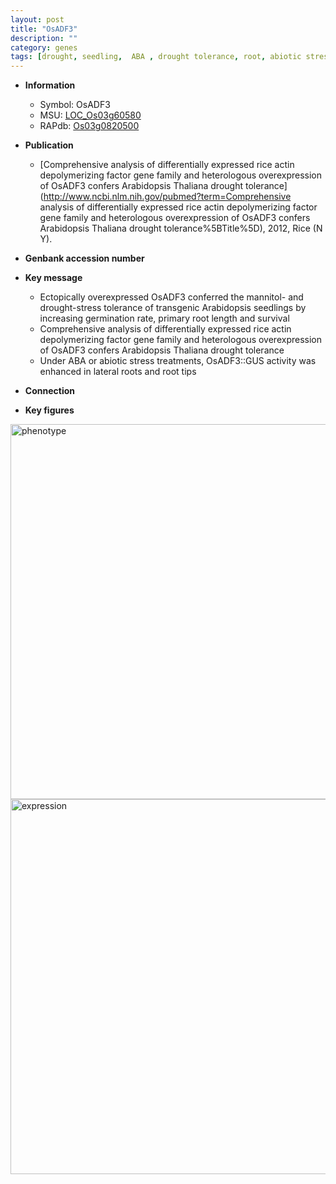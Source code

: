 ```yaml
---
layout: post
title: "OsADF3"
description: ""
category: genes
tags: [drought, seedling,  ABA , drought tolerance, root, abiotic stress, lateral root, primary root]
---
```


* **Information**  
    + Symbol: OsADF3  
    + MSU: [LOC_Os03g60580](http://rice.plantbiology.msu.edu/cgi-bin/ORF_infopage.cgi?orf=LOC_Os03g60580)  
    + RAPdb: [Os03g0820500](http://rapdb.dna.affrc.go.jp/viewer/gbrowse_details/irgsp1?name=Os03g0820500)  

* **Publication**  
    + [Comprehensive analysis of differentially expressed rice actin depolymerizing factor gene family and heterologous overexpression of OsADF3 confers Arabidopsis Thaliana drought tolerance](http://www.ncbi.nlm.nih.gov/pubmed?term=Comprehensive analysis of differentially expressed rice actin depolymerizing factor gene family and heterologous overexpression of OsADF3 confers Arabidopsis Thaliana drought tolerance%5BTitle%5D), 2012, Rice (N Y).

* **Genbank accession number**  

* **Key message**  
    + Ectopically overexpressed OsADF3 conferred the mannitol- and drought-stress tolerance of transgenic Arabidopsis seedlings by increasing germination rate, primary root length and survival
    + Comprehensive analysis of differentially expressed rice actin depolymerizing factor gene family and heterologous overexpression of OsADF3 confers Arabidopsis Thaliana drought tolerance
    + Under ABA or abiotic stress treatments, OsADF3::GUS activity was enhanced in lateral roots and root tips

* **Connection**  

* **Key figures**  
<img src="https://funricegenes.github.io/images/OsADF3.pheno.png" alt="phenotype"  style="width: 600px;"/>

<img src="https://funricegenes.github.io/images/OsADF3.exp.png" alt="expression"  style="width: 600px;"/>


